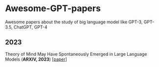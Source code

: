 # Awesome-GPT-papers

Awesome papers about the study of big language model like GPT-3, GPT-3.5, ChatGPT, GPT-4

## 2023

Theory of Mind May Have Spontaneously Emerged in Large Language Models (**ARXIV, 2023**) [[paper](https://arxiv.org/ftp/arxiv/papers/2302/2302.02083.pdf)]
